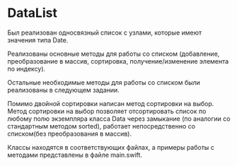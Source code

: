# DataList
Был реализован односвязный список с узлами, которые имеют значения типа Date.  
  
Реализованы основные методы для работы со списком (добавление, преобразование в массив, сортировка, получение/изменение элемента по индексу).  
  
Остальные необходимые методы для работы со списком были реализованы в следующем задании.  
  
Помимо двойной сортировки написан метод сортировки на выбор. Метод сортировки на выбор позволяет отсортировать список по любому полю экземпляра класса Data через замыкание (по аналогии со стандартным методом sorted), работает непосредственно со списком(без преобразования в массив). 
  
Классы находятся в соответствующих файлах, а примеры работы с методами представлены в файле main.swift. 
